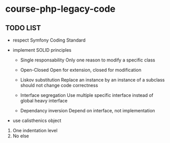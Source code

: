 # course-php-legacy-code

## TODO LIST

- respect Symfony Coding Standard

- implement SOLID principles

    - Single responsability
        Only one reason to modify a specific class

    - Open-Closed
        Open for extension, closed for modification

    - Liskov substitution
        Replace an instance by an instance of a subclass should not change code correctness

    - Interface segregation
        Use multiple specific interface instead of global heavy interface

    - Dependancy inversion
        Depend on interface, not implementation

- use calisthenics object

1. One indentation level
2. No else